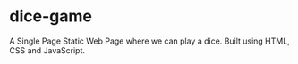 # dice-game
A Single Page Static Web Page where we can play a dice. Built using HTML, CSS and JavaScript.

